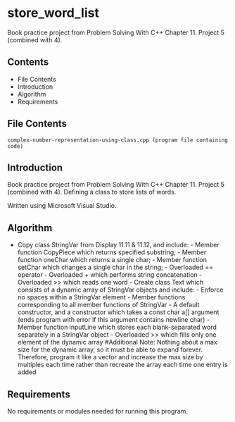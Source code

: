 # store_word_list
Book practice project from Problem Solving With C++ Chapter 11. Project 5 (combined with 4).

Contents
---------------------
* File Contents
* Introduction
* Algorithm
* Requirements

## File Contents
	
	complex-number-representation-using-class.cpp (program file containing code)

## Introduction
Book practice project from Problem Solving With C++ Chapter 11. Project 5 (combined with 4).
Defining a class to store lists of words.   

Written using Microsoft Visual Studio. 

## Algorithm

- Copy class StringVar from Display 11.11 & 11.12, and include:
			- Member function CopyPiece which returns specified substring;
			- Member function oneChar which returns a single char;
			- Member function setChar which changes a single char in the string;
			- Overloaded == operator
			- Overloaded + which performs string concatenation
			- Overloaded >> which reads one word
		- Create class Text which consists of a dynamic array of StringVar objects and include:
		 - Enforce no spaces within a StringVar element
		 - Member functions corresponding to all member functions of StringVar
		 - A default constructor, and a constructor which takes a const char a[] argument (ends program with error if this argument contains newline char)
		 - Member function inputLine which stores each blank-separated word separately in a StringVar object
		 - Overloaded >> which fills only one element of the dynamic array
	#Additional Note:
    Nothing about a max size for the dynamic array, so it must be able to expand forever. Therefore, program it like a vector and increase the max size by multiples each time rather than recreate the array each time one entry is added
	
    

## Requirements
No requirements or modules needed for running this program. 
